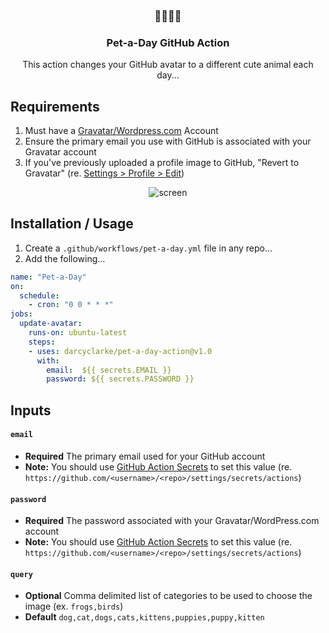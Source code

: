 <h3 align="center">🐶🐹🐰🐱</h3>
<h3 align="center">Pet-a-Day GitHub Action</h3>

<p align="center">This action changes your GitHub avatar to a different cute animal each day...</p>

## Requirements

1. Must have a [Gravatar/Wordpress.com](http://en.gravatar.com/) Account
2. Ensure the primary email you use with GitHub is associated with your Gravatar account
3. If you've previously uploaded a profile image to GitHub, "Revert to Gravatar" (re. [Settings > Profile > Edit](https://github.com/settings/profile))

<p align="center"><img src="https://user-images.githubusercontent.com/459713/109911892-fac3fc80-7c78-11eb-81fb-bbff3cc58091.png" alt="screen" /></p>

## Installation / Usage

1. Create a `.github/workflows/pet-a-day.yml` file in any repo...
2. Add the following...

```yaml
name: "Pet-a-Day"
on:
  schedule:
    - cron: "0 0 * * *"
jobs:
  update-avatar:
    runs-on: ubuntu-latest
    steps:
    - uses: darcyclarke/pet-a-day-action@v1.0
      with:
        email:  ${{ secrets.EMAIL }}
        password: ${{ secrets.PASSWORD }}
```

## Inputs

#### `email`

* **Required** The primary email used for your GitHub account
* **Note:** You should use [GitHub Action Secrets](https://docs.github.com/en/actions/reference/encrypted-secrets) to set this value (re. `https://github.com/<username>/<repo>/settings/secrets/actions`)

#### `password`

* **Required** The password associated with your Gravatar/WordPress.com account
* **Note:** You should use [GitHub Action Secrets](https://docs.github.com/en/actions/reference/encrypted-secrets) to set this value (re. `https://github.com/<username>/<repo>/settings/secrets/actions`)

#### `query`

* **Optional** Comma delimited list of categories to be used to choose the image (ex. `frogs,birds`)
* **Default** `dog,cat,dogs,cats,kittens,puppies,puppy,kitten`
